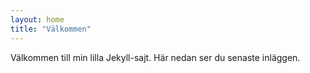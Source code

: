 ```yaml
---
layout: home
title: "Välkommen"
---
```


Välkommen till min lilla Jekyll-sajt. Här nedan ser du senaste inläggen.

